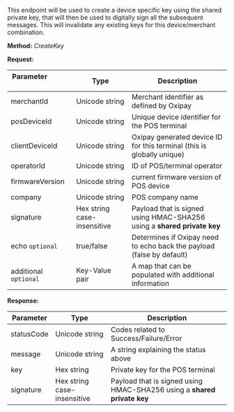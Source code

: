This endpoint will be used to create a device specific key using the shared private key, that will then be used to digitally sign all the subsequent messages. This will invalidate any existing keys for this device/merchant combination.

**Method:** *CreateKey*

**Request:**

Parameter &nbsp; &nbsp; &nbsp; &nbsp; &nbsp;&nbsp; &nbsp; &nbsp; &nbsp; &nbsp;&nbsp;| Type | Description
----------|------|-------------
merchantId | Unicode string | Merchant identifier as defined by Oxipay
posDeviceId | Unicode string | Unique device identifier for the POS terminal
clientDeviceId | Unicode string | Oxipay generated device ID for this terminal (this is globally unique)
operatorId | Unicode string | ID of POS/terminal operator
firmwareVersion | Unicode string | current firmware version of POS device
company | Unicode string | POS company name
signature | Hex string case-insensitive | Payload that is signed using HMAC-SHA256 using a **shared private key**
echo <code class="optional">optional</code> | true/false | Determines if Oxipay need to echo back the payload (false by default)
additional <code class="optional">optional</code> | Key-Value pair | A map that can be populated with additional information


**Response:**

Parameter | Type | Description
----------|------|-------------
statusCode | Unicode string | Codes related to Success/Failure/Error
message | Unicode string | A string explaining the status above
key | Hex string | Private key for the POS terminal
signature | Hex string case-insensitive | Payload that is signed using HMAC-SHA256 using a **shared private key**
